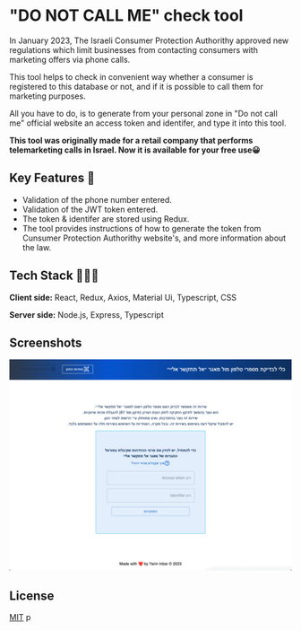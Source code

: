 
# "DO NOT CALL ME" check tool

In January 2023, The Israeli Consumer Protection Authorithy approved new regulations which limit businesses from contacting consumers with marketing offers via phone calls.

This tool helps to check in convenient way whether a consumer is registered to this database or not, and if it is possible to call them for marketing purposes.

All you have to do, is to generate from your personal zone in "Do not call me" official website an access token and identifer, and type it into this tool.

**This tool was originally made for a retail company that performs telemarketing calls in Israel. Now it is available for your free use😀**



## Key Features 🎯

- Validation of the phone number entered.
- Validation of the JWT token entered.
- The token & identifer are stored using Redux.
- The tool provides instructions of how to generate the token from Cunsumer Protection Authorithy website's, and more information about the law.


## Tech Stack 👨🏼‍💻

**Client side:** React, Redux, Axios, Material Ui, Typescript, CSS

**Server side:** Node.js, Express, Typescript


## Screenshots

![App Screenshot](demo/demo.gif)



## License

[MIT](https://choosealicense.com/licenses/mit/)
p
